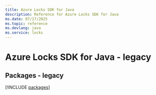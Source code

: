 ```yaml
---
title: Azure Locks SDK for Java
description: Reference for Azure Locks SDK for Java
ms.date: 07/17/2025
ms.topic: reference
ms.devlang: java
ms.service: locks
---
```

# Azure Locks SDK for Java - legacy
## Packages - legacy
[!INCLUDE [packages](locks-index.md)]